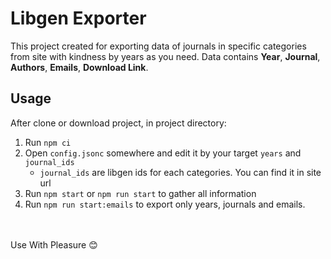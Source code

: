 # Libgen Exporter
This project created for exporting data of journals in specific categories from site with kindness by years as you need. Data contains **Year**, **Journal**, **Authors**, **Emails**, **Download Link**.
<br>

## Usage
After clone or download project, in project directory:
1. Run `npm ci`
2. Open `config.jsonc` somewhere and edit it by your target `years` and `journal_ids`
   - `journal_ids` are libgen ids for each categories. You can find it in site url
3. Run `npm start` or `npm run start` to gather all information
4. Run `npm run start:emails` to export only years, journals and emails.

<br><br>
Use With Pleasure 😊